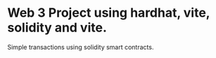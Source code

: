 # Web 3 Project using hardhat, vite, solidity and vite.

Simple transactions using solidity smart contracts.